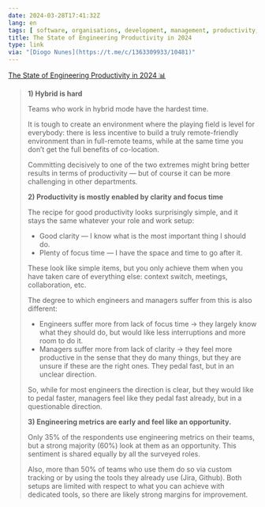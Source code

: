 ```yaml
---
date: 2024-03-28T17:41:32Z
lang: en
tags: [ software, organisations, development, management, productivity, onsite, hybrid, remote ]
title: The State of Engineering Productivity in 2024
type: link
via: "[Diogo Nunes](https://t.me/c/1363309933/10481)"
---
```


[The State of Engineering Productivity in 2024 📊](https://refactoring.fm/p/the-state-of-engineering-productivity)

> **1) Hybrid is hard**
>
> Teams who work in hybrid mode have the hardest time.
>
> It is tough to create an environment where the playing field is level for everybody: there is less incentive to build a truly remote-friendly environment than in full-remote teams, while at the same time you don’t get the full benefits of co-location.
>
> Committing decisively to one of the two extremes might bring better results in terms of productivity — but of course it can be more challenging in other departments.
>
> **2) Productivity is mostly enabled by clarity and focus time**
>
> The recipe for good productivity looks surprisingly simple, and it stays the same whatever your role and work setup:
>
> * Good clarity — I know what is the most important thing I should do.
> * Plenty of focus time — I have the space and time to go after it.
>
> These look like simple items, but you only achieve them when you have taken care of everything else: context switch, meetings, collaboration, etc.
>
> The degree to which engineers and managers suffer from this is also different:
>
> * Engineers suffer more from lack of focus time → they largely know what they should do, but would like less interruptions and more room to do it.
> * Managers suffer more from lack of clarity → they feel more productive in the sense that they do many things, but they are unsure if these are the right ones. They pedal fast, but in an unclear direction.
>
> So, while for most engineers the direction is clear, but they would like to pedal faster, managers feel like they pedal fast already, but in a questionable direction.
>
> **3) Engineering metrics are early and feel like an opportunity.**
>
> Only 35% of the respondents use engineering metrics on their teams, but a strong majority (60%) look at them as an opportunity. This sentiment is shared equally by all the surveyed roles.
>
> Also, more than 50% of teams who use them do so via custom tracking or by using the tools they already use (Jira, Github). Both setups are limited with respect to what you can achieve with dedicated tools, so there are likely strong margins for improvement.
